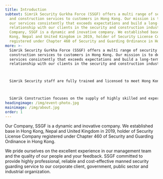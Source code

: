 ```yaml
---
title: Introduction
subtext: Simrik Security Gurkha Force (SSGF) offers a multi range of security
  and construction services to customers in Hong Kong. Our mission is to deliver
  our services consistently that exceeds expectations and build a long-term
  relationship with our clients in the security and construction industry.Our
  Company, SSGF is a dynamic and inovative company. We established base in Hong
  Kong, Nepal and United Kingdom in 2019, holder of Security License Company
  registered under Chapter 460 of Security and Guarding Ordinance in Hong Kong.
more: >-
  Simrik Security Gurkha Force (SSGF) offers a multi range of security and
  construction services to customers in Hong Kong. Our mission is to deliver our
  services consistently that exceeds expectations and build a long-term
  relationship with our clients in the security and construction industry.



  Simrik Security staff are fully trained and licensed to meet Hong Kong Cap 460, Security and Guarding Services standards, so you are assured with professionals and dedicated manned guarding team at all times in any circumstances.



  Simrik Construction focuses on the supply of highly skilled and experienced workers in construction for building and civil engineering works in Hong Kong and holder of Construction Industry Council (CIC) cards along with additional qualifications in the Construction. We supply local and imported manpower upon request such as Chinese, Nepalese, Filipino, Indian, African and Thai workers.
headingimage: /img/event-photo.jpg
mainimage: /img/about.jpg
order: 1
---
```

Our Company, SSGF is a dynamic and inovative company. We established base in Hong Kong, Nepal and United Kingdom in 2019, holder of Security License Company registered under Chapter 460 of Security and Guarding Ordinance in Hong Kong.

We pride ourselves on the excellent experience in our management team and the quality of our people and your feedback. SSGF committed to provide highly professional, reliable and cost-effective manned security guarding service to our corporate client, government, public sector and industrial organization.
